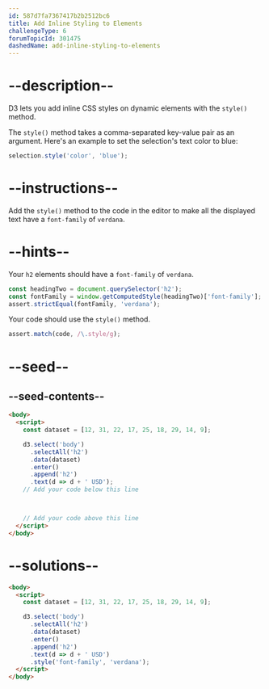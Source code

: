 ```yaml
---
id: 587d7fa7367417b2b2512bc6
title: Add Inline Styling to Elements
challengeType: 6
forumTopicId: 301475
dashedName: add-inline-styling-to-elements
---
```


# --description--

D3 lets you add inline CSS styles on dynamic elements with the `style()` method.

The `style()` method takes a comma-separated key-value pair as an argument. Here's an example to set the selection's text color to blue:

```js
selection.style('color', 'blue');
```

# --instructions--

Add the `style()` method to the code in the editor to make all the displayed text have a `font-family` of `verdana`.

# --hints--

Your `h2` elements should have a `font-family` of `verdana`.

```js
const headingTwo = document.querySelector('h2');
const fontFamily = window.getComputedStyle(headingTwo)['font-family'];
assert.strictEqual(fontFamily, 'verdana');
```

Your code should use the `style()` method.

```js
assert.match(code, /\.style/g);
```

# --seed--

## --seed-contents--

```html
<body>
  <script>
    const dataset = [12, 31, 22, 17, 25, 18, 29, 14, 9];

    d3.select('body')
      .selectAll('h2')
      .data(dataset)
      .enter()
      .append('h2')
      .text(d => d + ' USD');
    // Add your code below this line



    // Add your code above this line
  </script>
</body>
```

# --solutions--

```html
<body>
  <script>
    const dataset = [12, 31, 22, 17, 25, 18, 29, 14, 9];

    d3.select('body')
      .selectAll('h2')
      .data(dataset)
      .enter()
      .append('h2')
      .text(d => d + ' USD')
      .style('font-family', 'verdana');
  </script>
</body>
```
